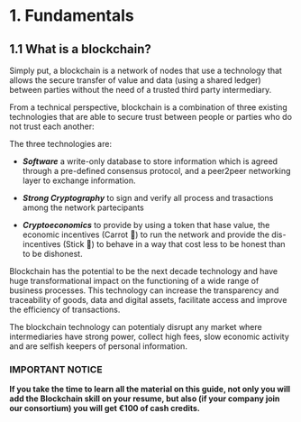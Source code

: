 # 1. Fundamentals

## 1.1 What is a blockchain?

Simply put, a blockchain is a network of nodes that use a technology that allows the secure transfer of value and data (using a shared ledger) between parties without the need of a trusted third party intermediary.

From a technical perspective, blockchain is a combination of three existing technologies that are able to secure trust between people or parties who do not trust each another:

The three technologies are:

* ***Software*** a write-only database to store information which is agreed through a pre-defined consensus protocol, and a peer2peer networking layer to exchange information.

* ***Strong Cryptography*** to sign and verify all process and trasactions among the network partecipants

* ***Cryptoeconomics*** to provide by using a token that hase value, the economic incentives (Carrot 🥕) to run the network and provide the dis-incentives (Stick 🏑) to behave in a way that cost less to be honest than to be dishonest.

Blockchain has the potential to be the next decade technology and have huge transformational impact on the functioning of a wide range of business processes. This technology can increase the transparency and traceability of goods, data and digital assets, facilitate access and improve the efficiency of transactions.

The blockchain technology can potentialy disrupt any market where intermediaries have strong power, collect high fees, slow economic activity and are selfish keepers of personal information.

### IMPORTANT NOTICE
**If you take the time to learn all the material on this guide, not only you will add the Blockchain skill on your resume, but also (if your company join our consortium) you will get €100 of cash credits.**


